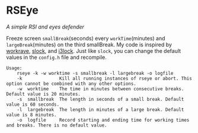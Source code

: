 # RSEye
*A simple RSI and eyes defender*

Freeze screen `smallBreak`(seconds) every `workTime`(minutes) and `largeBreak`(minutes) on the third smallBreak. My code is inspired by [workrave](http://www.workrave.org/), [slock](http://tools.suckless.org/slock/), and [i3lock](https://i3wm.org/i3lock/). Just like `slock`, you can change the default values in the `config.h` file and recompile.

    Usage:
        rseye -k -w worktime -s smallbreak -l largebreak -o logfile
        -k              Kill all running instances of rseye or abort. This option cannot be combined with any other options.
        -w  worktime    The time in minutes between consecutive breaks. Default value is 20 minutes.
        -s  smallbreak  The length in seconds of a small break. Default value is 60 seconds.
        -l  largebreak  The length in minutes of a large break. Default value is 8 minutes.
        -o  logfile     Record starting and ending time for working times and breaks. There is no default value.
